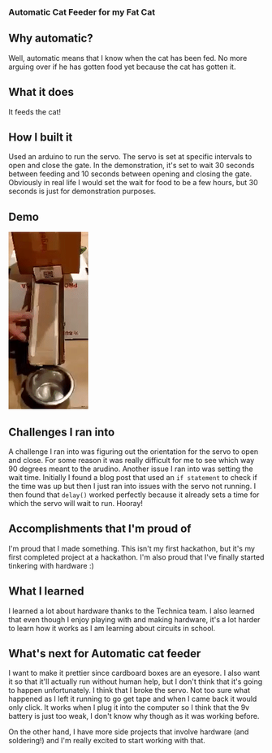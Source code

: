 ### Automatic Cat Feeder for my Fat Cat

## Why automatic?
Well, automatic means that I know when the cat has been fed. No more arguing over if he has gotten food yet because the cat has gotten it. 

## What it does
It feeds the cat!

## How I built it
Used an arduino to run the servo. The servo is set at specific intervals to open and close the gate. In the demonstration, it's set to wait 30 seconds between feeding and 10 seconds between opening and closing the gate. Obviously in real life I would set the wait for food to be a few hours, but 30 seconds is just for demonstration purposes. 

## Demo
![](pictures/hackworking.gif)

## Challenges I ran into
A challenge I ran into was figuring out the orientation for the servo to open and close. For some reason it was really difficult for me to see which way 90 degrees meant to the arudino. Another issue I ran into was setting the wait time. Initially I found a blog post that used an `if statement` to check if the time was up but then I just ran into issues with the servo not running. I then found that `delay()` worked perfectly because it already sets a time for which the servo will wait to run. Hooray! 

## Accomplishments that I'm proud of
I'm proud that I made something. This isn't my first hackathon, but it's my first completed project at a hackathon. I'm also proud that I've finally started tinkering with hardware :)

## What I learned
I learned a lot about hardware thanks to the Technica team. I also learned that even though I enjoy playing with and  making hardware, it's a lot harder to learn how it works as I am learning about circuits in school. 

## What's next for Automatic cat feeder
I want to make it prettier since cardboard boxes are an eyesore. I also want it so that it'll actually run without human help, but I don't think that it's going to happen unfortunately. I think that I broke the servo. Not too sure what happened as I left it running to go get tape and when I came back it would only click. It works when I plug it into the computer so I think that the 9v battery is just too weak, I don't know why though as it was working before. 

On the other hand, I have more side projects that involve hardware (and soldering!) and I'm really excited to start working with that. 

